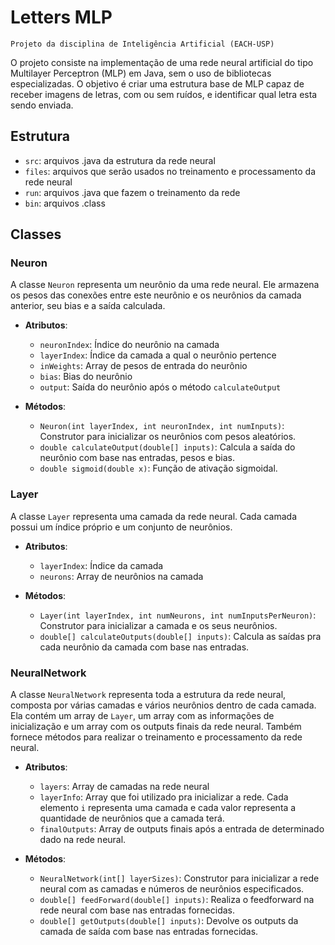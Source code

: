 # Letters MLP
    Projeto da disciplina de Inteligência Artificial (EACH-USP)

O projeto consiste na implementação de uma rede neural artificial do tipo Multilayer Perceptron (MLP) em Java, sem o uso de bibliotecas especializadas. O objetivo é criar uma estrutura base de MLP capaz de receber imagens de letras, com ou sem ruídos, e identificar qual letra esta sendo enviada.

## Estrutura

- `src`: arquivos .java da estrutura da rede neural
- `files`: arquivos que serão usados no treinamento e processamento da rede neural
- `run`: arquivos .java que fazem o treinamento da rede
- `bin`: arquivos .class

## Classes

### Neuron
A classe `Neuron` representa um neurônio da uma rede neural. Ele armazena os pesos das conexões entre este neurônio e os neurônios da camada anterior, seu bias e a saída calculada.
- **Atributos**:
  - `neuronIndex`: Índice do neurônio na camada
  - `layerIndex`: Índice da camada a qual o neurônio pertence
  - `inWeights`: Array de pesos de entrada do neurônio
  - `bias`: Bias do neurônio
  - `output`: Saída do neurônio após o método `calculateOutput`

- **Métodos**:
  - `Neuron(int layerIndex, int neuronIndex, int numInputs)`: Construtor para inicializar os neurônios com pesos aleatórios.
  - `double calculateOutput(double[] inputs)`: Calcula a saída do neurônio com base nas entradas, pesos e bias.
  - `double sigmoid(double x)`: Função de ativação sigmoidal.

### Layer
A classe `Layer` representa uma camada da rede neural. Cada camada possui um índice próprio e um conjunto de neurônios.
- **Atributos**:
  - `layerIndex`: Índice da camada
  - `neurons`: Array de neurônios na camada

- **Métodos**:
  - `Layer(int layerIndex, int numNeurons, int numInputsPerNeuron)`: Construtor para inicializar a camada e os seus neurônios.
  - `double[] calculateOutputs(double[] inputs)`: Calcula as saídas pra cada neurônio da camada com base nas entradas.

### NeuralNetwork
A classe `NeuralNetwork` representa toda a estrutura da rede neural, composta por várias camadas e vários neurônios dentro de cada camada. Ela contém um array de `Layer`, um array com as informações de inicialização e um array com os outputs finais da rede neural. Também fornece métodos para realizar o treinamento e processamento da rede neural.
- **Atributos**:
  - `layers`: Array de camadas na rede neural
  - `layerInfo`: Array que foi utilizado pra inicializar a rede. Cada elemento `i` representa uma camada e cada valor representa a quantidade de neurônios que a camada terá.
  - `finalOutputs`: Array de outputs finais após a entrada de determinado dado na rede neural.

- **Métodos**:
  - `NeuralNetwork(int[] layerSizes)`: Construtor para inicializar a rede neural com as camadas e números de neurônios especificados.
  - `double[] feedForward(double[] inputs)`: Realiza o feedforward na rede neural com base nas entradas fornecidas.
  - `double[] getOutputs(double[] inputs)`: Devolve os outputs da camada de saída com base nas entradas fornecidas.
